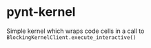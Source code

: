 # pynt-kernel

Simple kernel which wraps code cells in a call to `BlockingKernelClient.execute_interactive()`
